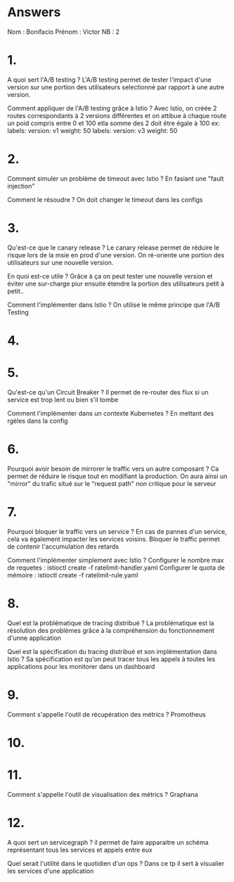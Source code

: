 # Answers

Nom : Bonifacio
Prénom : Victor
NB : 2

# 1.
A quoi sert l'A/B testing ?
L'A/B testing permet de tester l'impact d'une version sur une portion des utilisateurs selectionné par rapport à une autre version.

Comment appliquer de l'A/B testing grâce à Istio ?
Avec Istio, on créée 2 routes correspondants à 2 versions différentes et on attibue à chaque route un poid compris entre 0 et 100 etla somme des 2 doit être égale à 100
ex: labels: version: v1 weight: 50
    labels: version: v3 weight: 50

# 2.
Comment simuler un problème de timeout avec Istio ?
En fasiant une "fault injection"

Comment le résoudre ?
On doit changer le timeout dans les configs

# 3.
Qu'est-ce que le canary release ?
Le canary release permet de réduire le risque lors de la msie en prod d'une version. On ré-oriente une portion des utilisateurs sur une nouvelle version.  

En quoi est-ce utile ?
Grâce à ça on peut tester une nouvelle version et éviter une sur-charge piur ensuite étendre la portion des utilisateurs petit à petit..

Comment l'implémenter dans Istio ?
On utilise le même principe que l'A/B Testing

# 4.

# 5.
Qu'est-ce qu'un Circuit Breaker ?
Il permet de re-router des flux si un service est trop lent ou bien s'il tombe

Comment l'implémenter dans un contexte Kubernetes ? En mettant des rgèles dans la config

# 6.
Pourquoi avoir besoin de mirrorer le traffic vers un autre composant ?
Ca permet de réduire le risque tout en modifiant la production. On aura ainsi un "mirror" du trafic situé sur le "request path" non critique pour le serveur

# 7.
Pourquoi bloquer le traffic vers un service ?
En cas de pannes d'un service, cela va également impacter les services voisins. Bloquer le traffic permet de contenir l'accumulation des retards 

Comment l'implémenter simplement avec Istio ?
Configurer le nombre max de requetes : istioctl create -f ratelimit-handler.yaml 
Configurer le quota de mémoire : istioctl create -f ratelimit-rule.yaml

# 8.
Quel est la problématique de tracing distribué ?
La problématique est la résolution des problèmes grâce à la compréhension du fonctionnement d'unne application

Quel est la spécification du tracing distribué et son implémentation dans Istio ?
Sa spécification est qu'on peut tracer tous les appels à toutes les applications pour les monitorer dans un dashboard

# 9.
Comment s'appelle l'outil de récupération des métrics ?
Promotheus

# 10.

# 11.
Comment s'appelle l'outil de visualisation des métrics ?
Graphana

# 12.
A quoi sert un servicegraph ?
il permet de faire apparaitre un schéma représentant tous les services et appels entre eux

Quel serait l'utilité dans le quotidien d'un ops ?
Dans ce tp il sert à visualier les services d'une application
